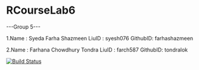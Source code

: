 # RCourseLab6

---Group 5---

1.Name : Syeda Farha Shazmeen
LiuID : syesh076
GithubID: farhashazmeen

2.Name : Farhana Chowdhury Tondra
LiuID : farch587
GithubID: tondralok                  

[![Build Status](https://travis-ci.org/tondralok/RCourseLab6.svg?branch=master)](https://travis-ci.org/tondralok/RCourseLab6)
